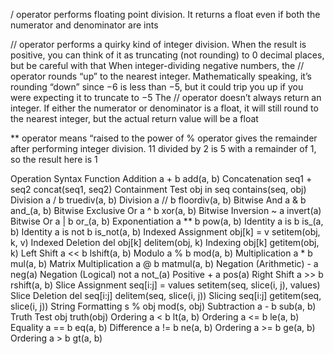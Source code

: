 / operator performs floating point division. It returns a float even if both the numerator and denominator are ints

// operator performs a quirky kind of integer division. When the result is positive, you can think of it as truncating (not rounding) to 0 decimal places, but be careful with that
When integer-dividing negative numbers, the // operator rounds “up” to the nearest integer. Mathematically speaking, it’s rounding “down” since −6 is less than −5, but it could trip you up if you were expecting it to truncate to −5
The // operator doesn’t always return an integer. If either the numerator or denominator is a float, it will still round to the nearest integer, but the actual return value will be a float

** operator means “raised to the power of
% operator gives the remainder after performing integer division. 11 divided by 2 is 5 with a remainder of 1, so the result here is 1

Operation	Syntax	Function
Addition	a + b	add(a, b)
Concatenation	seq1 + seq2	concat(seq1, seq2)
Containment Test	obj in seq	contains(seq, obj)
Division	a / b	truediv(a, b)
Division	a // b	floordiv(a, b)
Bitwise And	a & b	and_(a, b)
Bitwise Exclusive Or	a ^ b	xor(a, b)
Bitwise Inversion	~ a	invert(a)
Bitwise Or	a | b	or_(a, b)
Exponentiation	a ** b	pow(a, b)
Identity	a is b	is_(a, b)
Identity	a is not b	is_not(a, b)
Indexed Assignment	obj[k] = v	setitem(obj, k, v)
Indexed Deletion	del obj[k]	delitem(obj, k)
Indexing	obj[k]	getitem(obj, k)
Left Shift	a << b	lshift(a, b)
Modulo	a % b	mod(a, b)
Multiplication	a * b	mul(a, b)
Matrix Multiplication	a @ b	matmul(a, b)
Negation (Arithmetic)	- a	neg(a)
Negation (Logical)	not a	not_(a)
Positive	+ a	pos(a)
Right Shift	a >> b	rshift(a, b)
Slice Assignment	seq[i:j] = values	setitem(seq, slice(i, j), values)
Slice Deletion	del seq[i:j]	delitem(seq, slice(i, j))
Slicing	seq[i:j]	getitem(seq, slice(i, j))
String Formatting	s % obj	mod(s, obj)
Subtraction	a - b	sub(a, b)
Truth Test	obj	truth(obj)
Ordering	a < b	lt(a, b)
Ordering	a <= b	le(a, b)
Equality	a == b	eq(a, b)
Difference	a != b	ne(a, b)
Ordering	a >= b	ge(a, b)
Ordering	a > b	gt(a, b)
